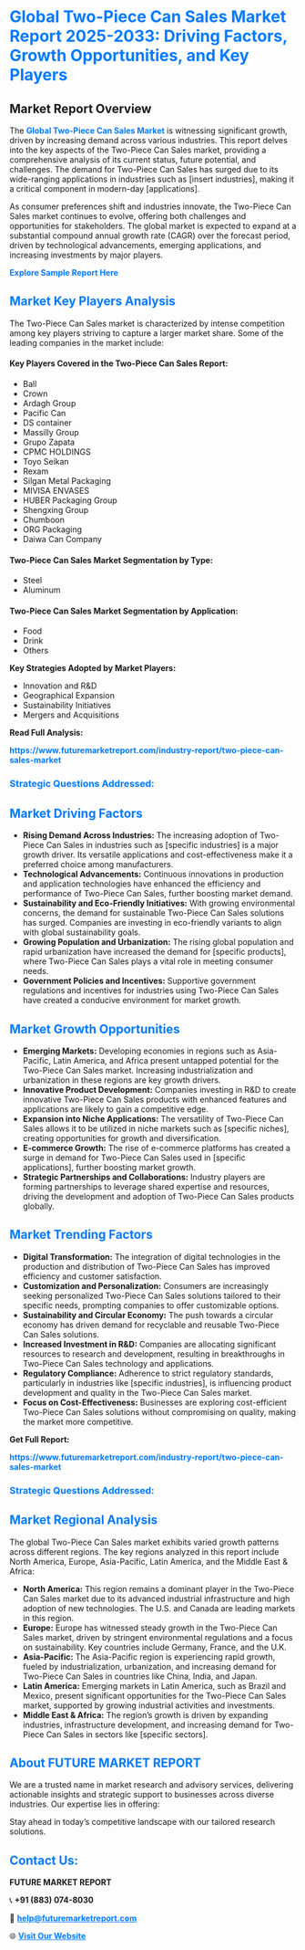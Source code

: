 <h1 style="color: #007BFF;">Global Two-Piece Can Sales Market Report 2025-2033: Driving Factors, Growth Opportunities, and Key Players</h1>

<section id="overview">
<h2>Market Report Overview</h2>
<p>The <a href="https://www.futuremarketreport.com/industry-report/two-piece-can-sales-market" style="color: #007BFF; text-decoration: none;"><strong>Global Two-Piece Can Sales Market</strong></a> is witnessing significant growth, driven by increasing demand across various industries. This report delves into the key aspects of the Two-Piece Can Sales market, providing a comprehensive analysis of its current status, future potential, and challenges. The demand for Two-Piece Can Sales has surged due to its wide-ranging applications in industries such as [insert industries], making it a critical component in modern-day [applications].</p>
<p>As consumer preferences shift and industries innovate, the Two-Piece Can Sales market continues to evolve, offering both challenges and opportunities for stakeholders. The global market is expected to expand at a substantial compound annual growth rate (CAGR) over the forecast period, driven by technological advancements, emerging applications, and increasing investments by major players.</p>
</section>

<section id="overview">
<p><a href="https://www.futuremarketreport.com/request-sample/reportId=109694" style="color: #007BFF; text-decoration: none;"><strong>Explore Sample Report Here</strong></a></p>
</section>

<section id="key-players">
<h2 style="color: #007BFF;">Market Key Players Analysis</h2>
<p>The Two-Piece Can Sales market is characterized by intense competition among key players striving to capture a larger market share. Some of the leading companies in the market include:</p>
<h4>Key Players Covered in the Two-Piece Can Sales Report:</h4>
<ul><li>Ball</li><li>Crown</li><li>Ardagh Group</li><li>Pacific Can</li><li>DS container</li><li>Massilly Group</li><li>Grupo Zapata</li><li>CPMC HOLDINGS</li><li>Toyo Seikan</li><li>Rexam</li><li>Silgan Metal Packaging</li><li>MIVISA ENVASES</li><li>HUBER Packaging Group</li><li>Shengxing Group</li><li>Chumboon</li><li>ORG Packaging</li><li>Daiwa Can Company</li></ul>
<h4>Two-Piece Can Sales Market Segmentation by Type:</h4>
<ul><li>Steel</li><li>Aluminum</li></ul>

<h4>Two-Piece Can Sales Market Segmentation by Application:</h4>
<ul><li>Food</li><li>Drink</li><li>Others</li></ul>
<p><strong>Key Strategies Adopted by Market Players:</strong></p>
<ul>
<li>Innovation and R&D</li>
<li>Geographical Expansion</li>
<li>Sustainability Initiatives</li>
<li>Mergers and Acquisitions</li>
</ul>
</section>

<section>
<p><strong>Read Full Analysis: </strong></p><a href="https://www.futuremarketreport.com/industry-report/two-piece-can-sales-market" style="color: #007BFF; text-decoration: none;"><strong>https://www.futuremarketreport.com/industry-report/two-piece-can-sales-market</strong></a>
<h3 style="color: #007BFF;">Strategic Questions Addressed:</h3>
</section>

<section id="driving-factors">
<h2 style="color: #007BFF;">Market Driving Factors</h2>
<ul>
<li><strong>Rising Demand Across Industries:</strong> The increasing adoption of Two-Piece Can Sales in industries such as [specific industries] is a major growth driver. Its versatile applications and cost-effectiveness make it a preferred choice among manufacturers.</li>
<li><strong>Technological Advancements:</strong> Continuous innovations in production and application technologies have enhanced the efficiency and performance of Two-Piece Can Sales, further boosting market demand.</li>
<li><strong>Sustainability and Eco-Friendly Initiatives:</strong> With growing environmental concerns, the demand for sustainable Two-Piece Can Sales solutions has surged. Companies are investing in eco-friendly variants to align with global sustainability goals.</li>
<li><strong>Growing Population and Urbanization:</strong> The rising global population and rapid urbanization have increased the demand for [specific products], where Two-Piece Can Sales plays a vital role in meeting consumer needs.</li>
<li><strong>Government Policies and Incentives:</strong> Supportive government regulations and incentives for industries using Two-Piece Can Sales have created a conducive environment for market growth.</li>
</ul>
</section>

<section id="growth-opportunities">
<h2 style="color: #007BFF;">Market Growth Opportunities</h2>
<ul>
<li><strong>Emerging Markets:</strong> Developing economies in regions such as Asia-Pacific, Latin America, and Africa present untapped potential for the Two-Piece Can Sales market. Increasing industrialization and urbanization in these regions are key growth drivers.</li>
<li><strong>Innovative Product Development:</strong> Companies investing in R&D to create innovative Two-Piece Can Sales products with enhanced features and applications are likely to gain a competitive edge.</li>
<li><strong>Expansion into Niche Applications:</strong> The versatility of Two-Piece Can Sales allows it to be utilized in niche markets such as [specific niches], creating opportunities for growth and diversification.</li>
<li><strong>E-commerce Growth:</strong> The rise of e-commerce platforms has created a surge in demand for Two-Piece Can Sales used in [specific applications], further boosting market growth.</li>
<li><strong>Strategic Partnerships and Collaborations:</strong> Industry players are forming partnerships to leverage shared expertise and resources, driving the development and adoption of Two-Piece Can Sales products globally.</li>
</ul>
</section>

<section id="trending-factors">
<h2 style="color: #007BFF;">Market Trending Factors</h2>
<ul>
<li><strong>Digital Transformation:</strong> The integration of digital technologies in the production and distribution of Two-Piece Can Sales has improved efficiency and customer satisfaction.</li>
<li><strong>Customization and Personalization:</strong> Consumers are increasingly seeking personalized Two-Piece Can Sales solutions tailored to their specific needs, prompting companies to offer customizable options.</li>
<li><strong>Sustainability and Circular Economy:</strong> The push towards a circular economy has driven demand for recyclable and reusable Two-Piece Can Sales solutions.</li>
<li><strong>Increased Investment in R&D:</strong> Companies are allocating significant resources to research and development, resulting in breakthroughs in Two-Piece Can Sales technology and applications.</li>
<li><strong>Regulatory Compliance:</strong> Adherence to strict regulatory standards, particularly in industries like [specific industries], is influencing product development and quality in the Two-Piece Can Sales market.</li>
<li><strong>Focus on Cost-Effectiveness:</strong> Businesses are exploring cost-efficient Two-Piece Can Sales solutions without compromising on quality, making the market more competitive.</li>
</ul>
</section>

<section>
<p><strong>Get Full Report: </strong></p><a href="https://www.futuremarketreport.com/industry-report/two-piece-can-sales-market" style="color: #007BFF; text-decoration: none;"><strong>https://www.futuremarketreport.com/industry-report/two-piece-can-sales-market</strong></a>
<h3 style="color: #007BFF;">Strategic Questions Addressed:</h3>
</section>


<section id="regional-analysis">
<h2 style="color: #007BFF;">Market Regional Analysis</h2>
<p>The global Two-Piece Can Sales market exhibits varied growth patterns across different regions. The key regions analyzed in this report include North America, Europe, Asia-Pacific, Latin America, and the Middle East & Africa:</p>
<ul>
<li><strong>North America:</strong> This region remains a dominant player in the Two-Piece Can Sales market due to its advanced industrial infrastructure and high adoption of new technologies. The U.S. and Canada are leading markets in this region.</li>
<li><strong>Europe:</strong> Europe has witnessed steady growth in the Two-Piece Can Sales market, driven by stringent environmental regulations and a focus on sustainability. Key countries include Germany, France, and the U.K.</li>
<li><strong>Asia-Pacific:</strong> The Asia-Pacific region is experiencing rapid growth, fueled by industrialization, urbanization, and increasing demand for Two-Piece Can Sales in countries like China, India, and Japan.</li>
<li><strong>Latin America:</strong> Emerging markets in Latin America, such as Brazil and Mexico, present significant opportunities for the Two-Piece Can Sales market, supported by growing industrial activities and investments.</li>
<li><strong>Middle East & Africa:</strong> The region’s growth is driven by expanding industries, infrastructure development, and increasing demand for Two-Piece Can Sales in sectors like [specific sectors].</li>
</ul>
</section>

<footer>
<h2 style="color: #007BFF;">About FUTURE MARKET REPORT</h2>
<p>We are a trusted name in market research and advisory services, delivering actionable insights and strategic support to businesses across diverse industries. Our expertise lies in offering:</p>

<p>Stay ahead in today’s competitive landscape with our tailored research solutions.</p>

<h2 style="color: #007BFF;">Contact Us:</h2>
<p><strong>FUTURE MARKET REPORT</strong></p>
<p>📞 <strong>+91 (883) 074-8030</strong></p>
<p>📧 <strong><a href="mailto:help@futuremarketreport.com" style="color: #007BFF;">help@futuremarketreport.com</a></strong></p>
<p>🌐 <strong><a href="https://www.futuremarketreport.com/" style="color: #007BFF;">Visit Our Website</a></strong></p>
</footer>